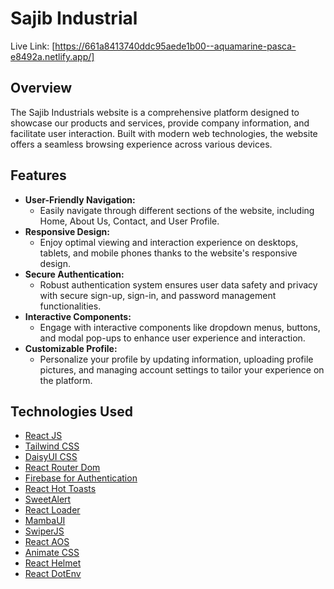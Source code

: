 # Sajib Industrial

Live Link: [https://661a8413740ddc95aede1b00--aquamarine-pasca-e8492a.netlify.app/]

## Overview

The Sajib Industrials website is a comprehensive platform designed to showcase our products and services, provide company information, and facilitate user interaction. Built with modern web technologies, the website offers a seamless browsing experience across various devices.

## Features

- **User-Friendly Navigation:**
  - Easily navigate through different sections of the website, including Home, About Us, Contact, and User Profile.
- **Responsive Design:**
  - Enjoy optimal viewing and interaction experience on desktops, tablets, and mobile phones thanks to the website's responsive design.
- **Secure Authentication:**
  - Robust authentication system ensures user data safety and privacy with secure sign-up, sign-in, and password management functionalities.
- **Interactive Components:**
  - Engage with interactive components like dropdown menus, buttons, and modal pop-ups to enhance user experience and interaction.
- **Customizable Profile:**
  - Personalize your profile by updating information, uploading profile pictures, and managing account settings to tailor your experience on the platform.

## Technologies Used

- [React JS](https://reactjs.org/)
- [Tailwind CSS](https://tailwindcss.com/)
- [DaisyUI CSS](https://daisyui.com/)
- [React Router Dom](https://reactrouter.com/)
- [Firebase for Authentication](https://firebase.google.com/docs/auth)
- [React Hot Toasts](https://react-hot-toast.com/)
- [SweetAlert](https://sweetalert2.github.io/)
- [React Loader](https://github.com/malte-wessel/react-loaders)
- [MambaUI](https://mambaui.com/)
- [SwiperJS](https://swiperjs.com/react)
- [React AOS](https://www.npmjs.com/package/react-aos)
- [Animate CSS](https://animate.style/)
- [React Helmet](https://react-helmet.style/)
- [React DotEnv](https://https://github.com/motdotla/dotenv#readme)
